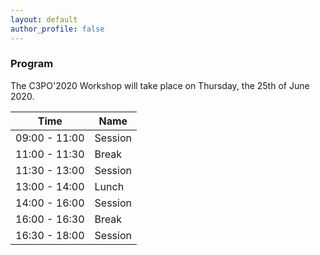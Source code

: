 ```yaml
---
layout: default
author_profile: false
---
```


### Program

The C3PO'2020 Workshop will take place on Thursday, the 25th of June 2020.

| **Time**          | **Name**                   |
| ------------- | ---------------------- |
| 09:00 - 11:00 | Session                |
| 11:00 - 11:30 | Break                  |
| 11:30 - 13:00 | Session                |
| 13:00 - 14:00 | Lunch                  |
| 14:00 - 16:00 | Session                |
| 16:00 - 16:30 | Break                  |
| 16:30 - 18:00 | Session                |
